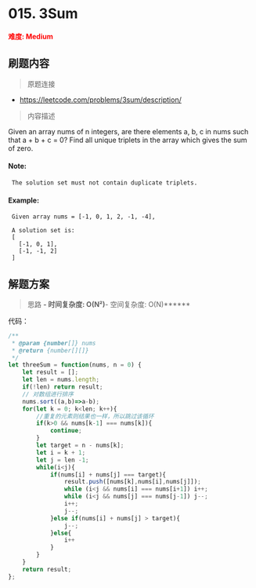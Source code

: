 # 015. 3Sum

**<font color=red>难度: Medium</font>**

## 刷题内容

> 原题连接

* https://leetcode.com/problems/3sum/description/

> 内容描述

Given an array nums of n integers, are there elements a, b, c in nums such that a + b + c = 0? Find all unique triplets in the array which gives the sum of zero.

#### Note:
     
     The solution set must not contain duplicate triplets.

#### Example:
     
     Given array nums = [-1, 0, 1, 2, -1, -4],
     
     A solution set is:
     [
       [-1, 0, 1],
       [-1, -1, 2]
     ]


## 解题方案

> 思路 
******- 时间复杂度: O(N²)******- 空间复杂度: O(N)******


代码：

```javascript
/**
 * @param {number[]} nums
 * @return {number[][]}
 */
let threeSum = function(nums, n = 0) {
    let result = [];
    let len = nums.length;
    if(!len) return result;
    // 对数组进行排序
    nums.sort((a,b)=>a-b);
    for(let k = 0; k<len; k++){
        //重复的元素则结果也一样，所以跳过该循环
        if(k>0 && nums[k-1] === nums[k]){
            continue;
        }
        let target = n - nums[k];
        let i = k + 1;
        let j = len -1;
        while(i<j){
            if(nums[i] + nums[j] === target){
                result.push([nums[k],nums[i],nums[j]]);
                while (i<j && nums[i] === nums[i+1]) i++;
                while (i<j && nums[j] === nums[j-1]) j--;
                i++;
                j--;
            }else if(nums[i] + nums[j] > target){
                j--;
            }else{
                i++
            }
        }
    }
    return result;
};
```

